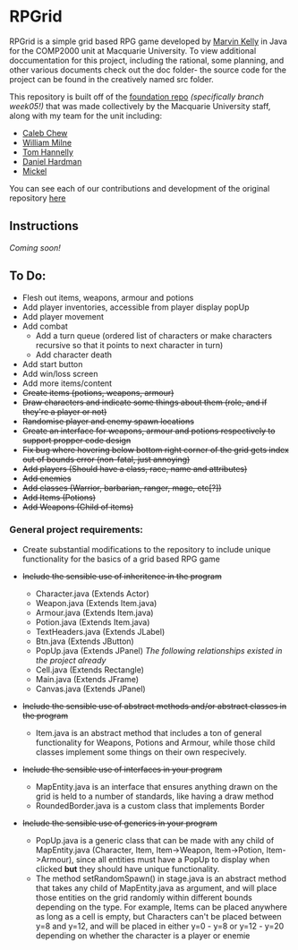 # RPGrid
RPGrid is a simple grid based RPG game developed by [Marvin Kelly](https://github.com/Suireyha) in Java for the COMP2000 unit at Macquarie University.
To view additional doccumentation for this project, including the rational, some planning, and other various documents check out the doc folder- the source code for the project can be found in the creatively named src folder.

This repository is built off of the [foundation repo](https://github.com/Suireyha/DMTWMC/tree/week05) *(specifically branch week05!)* that was made collectively by the Macquarie University staff, along with my team for the unit including:
- [Caleb Chew](https://github.com/ChewOnThis)
- [William Milne](https://github.com/Will-Milne-MQ)
- [Tom Hannelly](https://github.com/tomhann)
- [Daniel Hardman](https://github.com/stalebiscuit)
- [Mickel](https://github.com/M1CK3L)

You can see each of our contributions and development of the original repository [here](https://github.com/Suireyha/DMTWMC/tree/week05)

## Instructions
*Coming soon!*

## To Do:
- Flesh out items, weapons, armour and potions
- Add player inventories, accessible from player display popUp
- Add player movement
- Add combat
    - Add a turn queue (ordered list of characters or make characters recursive so that it points to next character in turn)
    - Add character death
- Add start button
- Add win/loss screen
- Add more items/content
- ~~Create items (potions, weapons, armour)~~
- ~~Draw characters and indicate some things about them (role, and if they're a player or not)~~
- ~~Randomise player and enemy spawn locations~~
- ~~Create an interface for weapons, armour and potions respectively to support propper code design~~
- ~~Fix bug where hovering below bottom right corner of the grid gets index out of bounds error (non-fatal, just annoying)~~
- ~~Add players (Should have a class, race, name and attributes)~~
- ~~Add enemies~~
- ~~Add classes (Warrior, barbarian, ranger, mage, etc[?])~~
- ~~Add Items (Potions)~~
- ~~Add Weapons (Child of items)~~

### General project requirements:
- Create substantial modifications to the repository to include unique functionality for the basics of a grid based RPG game
- ~~Include the sensible use of inheritence in the program~~
    - Character.java (Extends Actor)
    - Weapon.java (Extends Item.java)
    - Armour.java (Extends Item.java)
    - Potion.java (Extends Item.java)
    - TextHeaders.java (Extends JLabel)
    - Btn.java (Extends JButton)
    - PopUp.java (Extends JPanel)
    *The following relationships existed in the project already*
    - Cell.java (Extends Rectangle)
    - Main.java (Extends JFrame)
    - Canvas.java (Extends JPanel)

- ~~Include the sensible use of abstract methods and/or abstract classes in the program~~
    - Item.java is an abstract method that includes a ton of general functionality for Weapons, Potions and Armour, while those child classes implement some things on their own respecively.
- ~~Include the sensible use of interfaces in your program~~
    - MapEntity.java is an interface that ensures anything drawn on the grid is held to a number of standards, like having a draw method
    - RoundedBorder.java is a custom class that implements Border
- ~~Include the sensible use of generics in your program~~
    - PopUp.java is a generic class that can be made with any child of MapEntity.java (Character, Item, Item->Weapon, Item->Potion, Item->Armour), since all entities must have a PopUp to display when clicked **but** they should have unique functionality.
    - The method setRandomSpawn() in stage.java is an abstract method that takes any child of MapEntity.java as argument, and will place those entities on the grid randomly within different bounds depending on the type. For example, Items can be placed anywhere as long as a cell is empty, but Characters can't be placed between y=8 and y=12, and will be placed in either y=0 - y=8 or y=12 - y=20 depending on whether the character is a player or enemie
